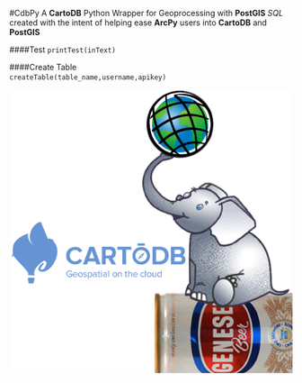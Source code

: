 #CdbPy
A **CartoDB** Python Wrapper for Geoprocessing with **PostGIS** *SQL* created with the intent of helping ease **ArcPy** users into **CartoDB** and **PostGIS** 

####Test
`printTest(inText)`
	
####Create Table	
`createTable(table_name,username,apikey)`


![logo](logo/cartodb-arcpy-wrapper-logo.png)

